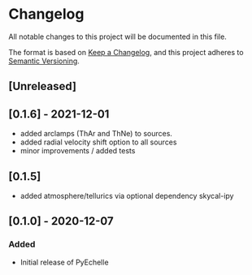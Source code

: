# Changelog

All notable changes to this project will be documented in this file.

The format is based on [Keep a Changelog](https://keepachangelog.com/en/1.0.0/), and this project adheres
to [Semantic Versioning](https://semver.org/spec/v2.0.0.html).

## [Unreleased]

## [0.1.6] - 2021-12-01

- added arclamps (ThAr and ThNe) to sources.
- added radial velocity shift option to all sources
- minor improvements / added tests

## [0.1.5]

- added atmosphere/tellurics via optional dependency skycal-ipy

## [0.1.0] - 2020-12-07

### Added

- Initial release of PyEchelle


